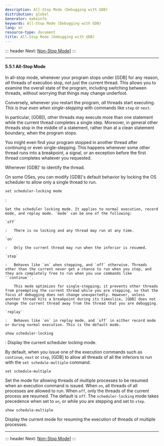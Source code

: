 ```yaml
---
description: All-Stop Mode (Debugging with GDB)
distribution: global
Generator: makeinfo
keywords: All-Stop Mode (Debugging with GDB)
lang: en
resource-type: document
title: All-Stop Mode (Debugging with GDB)
---
```

::: header
Next: [Non-Stop Mode](Non_002dStop-Mode.html#Non_002dStop-Mode)]
:::

---

#### 5.5.1 All-Stop Mode

In all-stop mode, whenever your program stops under [GDB] for any reason, *all* threads of execution stop, not just the current thread. This allows you to examine the overall state of the program, including switching between threads, without worrying that things may change underfoot.

Conversely, whenever you restart the program, *all* threads start executing. *This is true even when single-stepping* with commands like `step` or `next`.

In particular, [GDB]), other threads may execute more than one statement while the current thread completes a single step. Moreover, in general other threads stop in the middle of a statement, rather than at a clean statement boundary, when the program stops.

You might even find your program stopped in another thread after continuing or even single-stepping. This happens whenever some other thread runs into a breakpoint, a signal, or an exception before the first thread completes whatever you requested.

Whenever [GDB]' to identify the thread.

On some OSes, you can modify [GDB]'s default behavior by locking the OS scheduler to allow only a single thread to run.

`set scheduler-locking mode`

:

```
Set the scheduler locking mode. It applies to normal execution, record mode, and replay mode. `mode` can be one of the following:

`off`

:   There is no locking and any thread may run at any time.

`on`

:   Only the current thread may run when the inferior is resumed.

`step`

:   Behaves like `on` when stepping, and `off` otherwise. Threads other than the current never get a chance to run when you step, and they are completely free to run when you use commands like '`continue`'.

    This mode optimizes for single-stepping; it prevents other threads from preempting the current thread while you are stepping, so that the focus of debugging does not change unexpectedly. However, unless another thread hits a breakpoint during its timeslice, [GDB] does not change the current thread away from the thread that you are debugging.

`replay`

:   Behaves like `on` in replay mode, and `off` in either record mode or during normal execution. This is the default mode.
```

`show scheduler-locking`

:   Display the current scheduler locking mode.

By default, when you issue one of the execution commands such as `continue`, `next` or `step`, [GDB] to allow all threads of all the inferiors to run with the `set schedule-multiple` command.

`set schedule-multiple`

Set the mode for allowing threads of multiple processes to be resumed when an execution command is issued. When `on`, all threads of all processes are allowed to run. When `off`, only the threads of the current process are resumed. The default is `off`. The `scheduler-locking` mode takes precedence when set to `on`, or while you are stepping and set to `step`.

`show schedule-multiple`

Display the current mode for resuming the execution of threads of multiple processes.

---

::: header
Next: [Non-Stop Mode](Non_002dStop-Mode.html#Non_002dStop-Mode)]
:::
